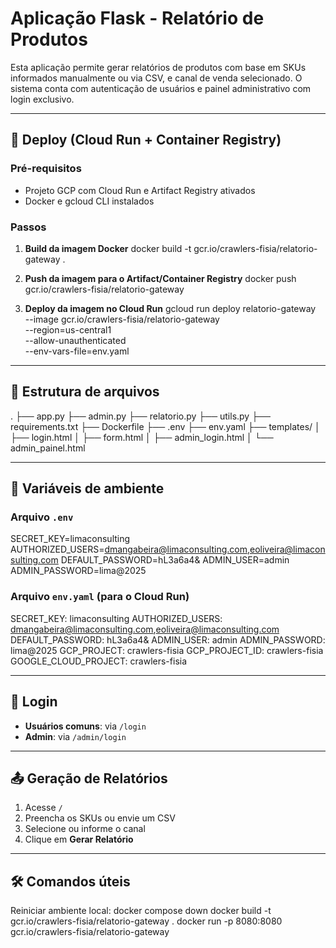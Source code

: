# Aplicação Flask - Relatório de Produtos

Esta aplicação permite gerar relatórios de produtos com base em SKUs informados manualmente ou via CSV, e canal de venda selecionado. O sistema conta com autenticação de usuários e painel administrativo com login exclusivo.

---

## 🚀 Deploy (Cloud Run + Container Registry)

### Pré-requisitos
- Projeto GCP com Cloud Run e Artifact Registry ativados
- Docker e gcloud CLI instalados

### Passos

1. **Build da imagem Docker**
   docker build -t gcr.io/crawlers-fisia/relatorio-gateway .

2. **Push da imagem para o Artifact/Container Registry**
   docker push gcr.io/crawlers-fisia/relatorio-gateway

3. **Deploy da imagem no Cloud Run**
   gcloud run deploy relatorio-gateway \
     --image gcr.io/crawlers-fisia/relatorio-gateway \
     --region=us-central1 \
     --allow-unauthenticated \
     --env-vars-file=env.yaml

---

## 📁 Estrutura de arquivos

.
├── app.py
├── admin.py
├── relatorio.py
├── utils.py
├── requirements.txt
├── Dockerfile
├── .env
├── env.yaml
├── templates/
│   ├── login.html
│   ├── form.html
│   ├── admin_login.html
│   └── admin_painel.html

---

## 🔐 Variáveis de ambiente

### Arquivo `.env`
SECRET_KEY=limaconsulting
AUTHORIZED_USERS=dmangabeira@limaconsulting.com,eoliveira@limaconsulting.com
DEFAULT_PASSWORD=hL3a6a4&
ADMIN_USER=admin
ADMIN_PASSWORD=lima@2025

### Arquivo `env.yaml` (para o Cloud Run)
SECRET_KEY: limaconsulting
AUTHORIZED_USERS: dmangabeira@limaconsulting.com,eoliveira@limaconsulting.com
DEFAULT_PASSWORD: hL3a6a4&
ADMIN_USER: admin
ADMIN_PASSWORD: lima@2025
GCP_PROJECT: crawlers-fisia
GCP_PROJECT_ID: crawlers-fisia
GOOGLE_CLOUD_PROJECT: crawlers-fisia

---

## 🔑 Login

- **Usuários comuns**: via `/login`
- **Admin**: via `/admin/login`

---

## 📤 Geração de Relatórios

1. Acesse `/`
2. Preencha os SKUs ou envie um CSV
3. Selecione ou informe o canal
4. Clique em **Gerar Relatório**

---

## 🛠️ Comandos úteis

Reiniciar ambiente local:
docker compose down
docker build -t gcr.io/crawlers-fisia/relatorio-gateway .
docker run -p 8080:8080 gcr.io/crawlers-fisia/relatorio-gateway
